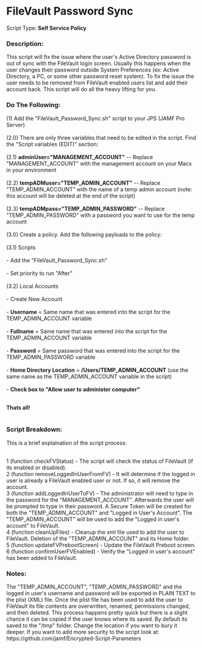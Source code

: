 <h1>FileVault Password Sync</h1>

Script Type: <b>Self Service Policy</b><br>

<h3>Description:</h3>
This script will fix the issue where the user's Active Directory password is out of sync with the FileVault login screen.
Usually this happens when the user changes their password outside System Preferences (ex: Active Directory, a PC, or some other
password reset system).  To fix the issue the user needs to be removed from FileVault enabled users list and add their account
back.  This script will do all the heavy lifting for you.<br>

<h3>Do The Following:</h3>
(1) Add the "FileVault_Password_Sync.sh" script to your JPS (JAMF Pro Server)<br><br>
(2.0) There are only three variables that need to be edited in the script.  Find the "Script variables (EDIT)" section:<br><br>
  (2.1) <b>adminUser="MANAGEMENT_ACCOUNT"</b>     -- Replace "MANAGEMENT_ACCOUNT" with the management account on your Macs in your environment<br><br>
  (2.2) <b>tempADMuser="TEMP_ADMIN_ACCOUNT"</b>   -- Replace "TEMP_ADMIN_ACCOUNT" with the name of a temp admin account (note: this account will be deleted at the end of the script)<br><br>
  (2.3) <b>tempADMpass="TEMP_ADMIN_PASSWORD"</b>  -- Replace "TEMP_ADMIN_PASSWORD" with a password you want to use for the temp account<br><br>
(3.0) Create a policy.  Add the following payloads to the policy:<br><br>
  (3.1) Scripts <br><br>
      - Add the "FileVault_Password_Sync.sh" <br><br>
      - Set priority to run "After"<br><br>
  (3.2) Local Accounts  <br><br>
      - Create New Account<br><br>
      - <b>Username</b> = Same name that was entered into the script for the TEMP_ADMIN_ACCOUNT variable<br><br>
      - <b>Fullname</b> = Same name that was entered into the script for the TEMP_ADMIN_ACCOUNT variable<br><br>
      - <b>Password</b> = Same password that was entered into the script for the TEMP_ADMIN_PASSWORD variable<br><br>
      - <b>Home Directory Location</b> = <b>/Users/TEMP_ADMIN_ACCOUNT</b> (use the same name as the TEMP_ADMIN_ACCOUNT variable in the script)<br><br>
      - <b>Check box to "Allow user to administer computer"</b><br><br>

<b>Thats all!</b><br><br>

<h3>Script Breakdown:</h3>
This is a brief explaination of the script process:<br><br>

1 (function checkFVStatus) - The script will check the status of FileVault (if its enabled or disabled).<br>
2 (function removeLoggedInUserFromFV) - It will determine if the logged in user is already a FileVault enabled user or not.  If so, it will remove the account.<br>
3 (function addLoggedInUserToFV) - The administrator will need to type in the password for the "MANAGEMENT_ACCOUNT".  Afterwards the user will be prompted to type in their password.  A Secure Token will be created for both the "TEMP_ADMIN_ACCOUNT" and "Logged in User's Account".  The "TEMP_ADMIN_ACCOUNT" will be used to add the "Logged in user's account" to FileVault.<br>
4 (function cleanUpFiles) - Cleanup the xml file used to add the user to FileVault.  Deletion of the "TEMP_ADMIN_ACCOUNT" and its Home folder.<br>
5 (function updateFVPrebootScreen) - Update the FileVault Preboot screen.<br>
6 (function confirmUserFVEnabled) - Verify the "Logged in user's account" has been added to FileVault.<br>

<h3>Notes:</h3>
The "TEMP_ADMIN_ACCOUNT", "TEMP_ADMIN_PASSWORD" and the logged in user's username and password will be exported in PLAIN TEXT to the plist (XML) file.  Once the plist file has been used to add the user to FileVault its file contents are overwritten, renamed, permissions changed, and then deleted.   This process happens pretty quick but there is a slight chance it can be copied if the user knows where its saved.  By default its saved to the "/tmp" folder.  Change the location if you want to bury it deeper.  If you want to add more security to the script look at: https://github.com/jamf/Encrypted-Script-Parameters

